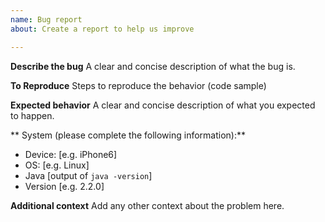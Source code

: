 ```yaml
---
name: Bug report
about: Create a report to help us improve

---
```


**Describe the bug**
A clear and concise description of what the bug is.

**To Reproduce**
Steps to reproduce the behavior (code sample)

**Expected behavior**
A clear and concise description of what you expected to happen.

** System (please complete the following information):**
 - Device: [e.g. iPhone6]
 - OS: [e.g. Linux]
 - Java [output of `java -version`]
 - Version [e.g. 2.2.0]

**Additional context**
Add any other context about the problem here.
